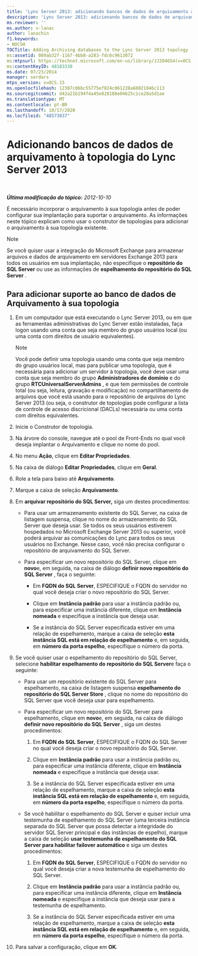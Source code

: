 ```yaml
---
title: 'Lync Server 2013: adicionando bancos de dados de arquivamento à topologia 2013 do Lync Server'
description: 'Lync Server 2013: adicionando bancos de dados de arquivamento à topologia 2013 do Lync Server.'
ms.reviewer: ''
ms.author: v-lanac
author: lanachin
f1.keywords:
- NOCSH
TOCTitle: Adding Archiving databases to the Lync Server 2013 topology
ms:assetid: 089ab32f-1167-4bb8-a283-fdc6c9613072
ms:mtpsurl: https://technet.microsoft.com/en-us/library/JJ204654(v=OCS.15)
ms:contentKeyID: 48183338
ms.date: 07/23/2014
manager: serdars
mtps_version: v=OCS.15
ms.openlocfilehash: 12387c06bc55775ef824c061228a68021046c113
ms.sourcegitcommit: d42a21b194f4a45e828188e04b25c1ce28a5d1ae
ms.translationtype: MT
ms.contentlocale: pt-BR
ms.lasthandoff: 10/17/2020
ms.locfileid: "48573037"
---
```

# <a name="adding-archiving-databases-to-the-lync-server-2013-topology"></a>Adicionando bancos de dados de arquivamento à topologia do Lync Server 2013

<div data-xmlns="http://www.w3.org/1999/xhtml">

<div class="topic" data-xmlns="http://www.w3.org/1999/xhtml" data-msxsl="urn:schemas-microsoft-com:xslt" data-cs="https://msdn.microsoft.com/">

<div data-asp="https://msdn2.microsoft.com/asp">



</div>

<div id="mainSection">

<div id="mainBody">

<span> </span>

_**Última modificação do tópico:** 2012-10-10_

É necessário incorporar o arquivamento à sua topologia antes de poder configurar sua implantação para suportar o arquivamento. As informações neste tópico explicam como usar o construtor de topologias para adicionar o arquivamento à sua topologia existente.

<div>


> [!NOTE]  
> Se você quiser usar a integração do Microsoft Exchange para armazenar arquivos e dados de arquivamento em servidores Exchange 2013 para todos os usuários em sua implantação, não especifique o <STRONG>repositório do SQL Server</STRONG> ou use as informações de <STRONG>espelhamento do repositório do SQL Server</STRONG> .



</div>

<div>

## <a name="to-add-archiving-database-support-to-your-topology"></a>Para adicionar suporte ao banco de dados de Arquivamento à sua topologia

1.  Em um computador que está executando o Lync Server 2013, ou em que as ferramentas administrativas do Lync Server estão instaladas, faça logon usando uma conta que seja membro do grupo usuários local (ou uma conta com direitos de usuário equivalentes).
    
    <div>
    

    > [!NOTE]  
    > Você pode definir uma topologia usando uma conta que seja membro do grupo usuários local, mas para publicar uma topologia, que é necessária para adicionar um servidor à topologia, você deve usar uma conta que seja membro do grupo <STRONG>Administradores de domínio</STRONG> e do grupo <STRONG>RTCUniversalServerAdmins</STRONG> , e que tem permissões de controle total (ou seja, leitura, gravação e modificação) no compartilhamento de arquivos que você está usando para o repositório de arquivos do Lync Server 2013 (ou seja, o construtor de topologias pode configurar a lista de controle de acesso discricional (DACLs) necessária ou uma conta com direitos equivalentes.

    
    </div>

2.  Inicie o Construtor de topologia.

3.  Na árvore do console, navegue até o pool de Front-Ends no qual você deseja implantar o Arquivamento e clique no nome do pool.

4.  No menu **Ação**, clique em **Editar Propriedades**.

5.  Na caixa de diálogo **Editar Propriedades**, clique em **Geral**.

6.  Role a tela para baixo até **Arquivamento**.

7.  Marque a caixa de seleção **Arquivamento**.

8.  Em **arquivar repositório do SQL Server,** siga um destes procedimentos:
    
      - Para usar um armazenamento existente do SQL Server, na caixa de listagem suspensa, clique no nome do armazenamento do SQL Server que deseja usar. Se todos os seus usuários estiverem hospedados no Microsoft Exchange Server 2013 ou superior, você poderá arquivar as comunicações do Lync para todos os seus usuários no Exchange. Nesse caso, você não precisa configurar o repositório de arquivamento do SQL Server.
    
      - Para especificar um novo repositório do SQL Server, clique em **novo**e, em seguida, na caixa de diálogo **definir novo repositório do SQL Server** , faça o seguinte:
        
          - Em **FQDN do SQL Server**, ESPECIFIQUE o FQDN do servidor no qual você deseja criar o novo repositório do SQL Server.
        
          - Clique em **Instância padrão** para usar a instância padrão ou, para especificar uma instância diferente, clique em **Instância nomeada** e especifique a instância que deseja usar.
        
          - Se a instância do SQL Server especificada estiver em uma relação de espelhamento, marque a caixa de seleção **esta instância SQL está em relação de espelhamento** e, em seguida, em **número da porta espelho**, especifique o número da porta.

9.  Se você quiser usar o espelhamento do repositório do SQL Server, selecione **habilitar espelhamento do repositório do SQL Server**e faça o seguinte:
    
      - Para usar um repositório existente do SQL Server para espelhamento, na caixa de listagem suspensa **espelhamento do repositório do SQL Server Store** , clique no nome do repositório do SQL Server que você deseja usar para espelhamento.
    
      - Para especificar um novo repositório do SQL Server para espelhamento, clique em **novo**e, em seguida, na caixa de diálogo **definir novo repositório do SQL Server** , siga um destes procedimentos:
        
        1.  Em **FQDN do SQL Server**, ESPECIFIQUE o FQDN do SQL Server no qual você deseja criar o novo repositório do SQL Server.
        
        2.  Clique em **Instância padrão** para usar a instância padrão ou, para especificar uma instância diferente, clique em **Instância nomeada** e especifique a instância que deseja usar.
        
        3.  Se a instância do SQL Server especificada estiver em uma relação de espelhamento, marque a caixa de seleção **esta instância SQL está em relação de espelhamento** e, em seguida, em **número da porta espelho**, especifique o número da porta.
    
      - Se você habilitar o espelhamento do SQL Server e quiser incluir uma testemunha de espelhamento do SQL Server (uma terceira instância separada do SQL Server que possa detectar a integridade do servidor SQL Server principal e das instâncias de espelho), marque a caixa de seleção **usar testemunha de espelhamento do SQL Server para habilitar failover automático** e siga um destes procedimentos:
        
        1.  Em **FQDN do SQL Server**, ESPECIFIQUE o FQDN do servidor no qual você deseja criar a nova testemunha de espelhamento do SQL Server.
        
        2.  Clique em **Instância padrão** para usar a instância padrão ou, para especificar uma instância diferente, clique em **Instância nomeada** e especifique a instância que deseja usar para a testemunha de espelhamento.
        
        3.  Se a instância do SQL Server especificada estiver em uma relação de espelhamento, marque a caixa de seleção **esta instância SQL está em relação de espelhamento** e, em seguida, em **número da porta espelho**, especifique o número da porta.

10. Para salvar a configuração, clique em **OK**.

</div>

</div>

<span> </span>

</div>

</div>

</div>

